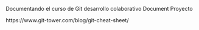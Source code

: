 Documentando el curso de Git desarrollo colaborativo
Document Proyecto
<p>
	https://www.git-tower.com/blog/git-cheat-sheet/
</p>
